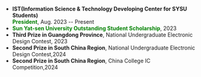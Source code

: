 - **IST(Information Science \& Technology Developing Center for SYSU Students)** <br>
**<span style="color: green;">President</span>**, Aug. 2023 -- Present
- **<span style="color: green;">Sun Yat-sen University Outstanding Student Scholarship</span>**, 2023
- **Third Prize in Guangdong Province**, National Undergraduate Electronic Design Contest, 2023
- **Second Prize in South China Region**, National Undergraduate Electronic Design Contest,2024
- **Second Prize in South China Region**, China College IC Competition,2024